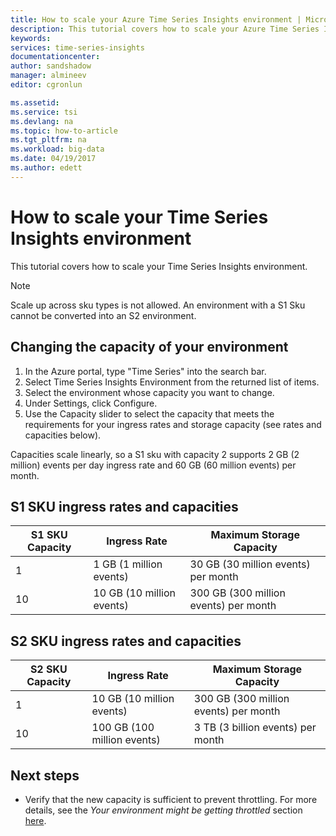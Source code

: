 ```yaml
---
title: How to scale your Azure Time Series Insights environment | Microsoft Docs
description: This tutorial covers how to scale your Azure Time Series Insights environment
keywords: 
services: time-series-insights
documentationcenter: 
author: sandshadow
manager: almineev
editor: cgronlun

ms.assetid: 
ms.service: tsi
ms.devlang: na
ms.topic: how-to-article
ms.tgt_pltfrm: na
ms.workload: big-data
ms.date: 04/19/2017
ms.author: edett
---
```

# How to scale your Time Series Insights environment

This tutorial covers how to scale your Time Series Insights environment.

> [!NOTE]
> Scale up across sku types is not allowed. An environment with a S1 Sku cannot be converted into an S2 environment.

## Changing the capacity of your environment

1. In the Azure portal, type "Time Series" into the search bar.
2. Select Time Series Insights Environment from the returned list of items.
3. Select the environment whose capacity you want to change.
4. Under Settings, click Configure.
5. Use the Capacity slider to select the capacity that meets the requirements for your ingress rates and storage capacity (see rates and capacities below).

Capacities scale linearly, so a S1 sku with capacity 2 supports 2 GB (2 million) events per day ingress rate and 60 GB (60 million events) per month.

## S1 SKU ingress rates and capacities

| S1 SKU Capacity | Ingress Rate | Maximum Storage Capacity
| --- | --- | --- |
| 1 | 1 GB (1 million events) | 30 GB (30 million events) per month |
| 10 | 10 GB (10 million events) | 300 GB (300 million events) per month |

## S2 SKU ingress rates and capacities

| S2 SKU Capacity | Ingress Rate | Maximum Storage Capacity
| --- | --- | --- |
| 1 | 10 GB (10 million events) | 300 GB (300 million events) per month |
| 10 | 100 GB (100 million events) | 3 TB (3 billion events) per month |





## Next steps

* Verify that the new capacity is sufficient to prevent throttling. For more details, see the *Your environment might be getting throttled* section [here](time-series-insights-diagnose-and-solve-problems.md).
